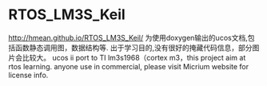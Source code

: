 RTOS_LM3S_Keil
==============


http://hmean.github.io/RTOS_LM3S_Keil/ 为使用doxygen输出的ucos文档,包括函数静态调用图，数据结构等.
出于学习目的,没有很好的掩藏代码信息，部分图片会比较大。
ucos ii port to TI lm3s1968（cortex m3，this project aim at rtos  learning. anyone use in commercial, please visit Micrium website
for license info.


